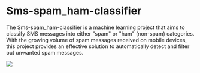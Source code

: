 # Sms-spam_ham-classifier
The Sms-spam_ham-classifier is a machine learning project that aims to classify SMS messages into either "spam" or "ham" (non-spam) categories. With the growing volume of spam messages received on mobile devices, this project provides an effective solution to automatically detect and filter out unwanted spam messages.

![](https://repository-images.githubusercontent.com/218616244/c4183680-fb99-11e9-8191-d7c5dfb6a11e)
